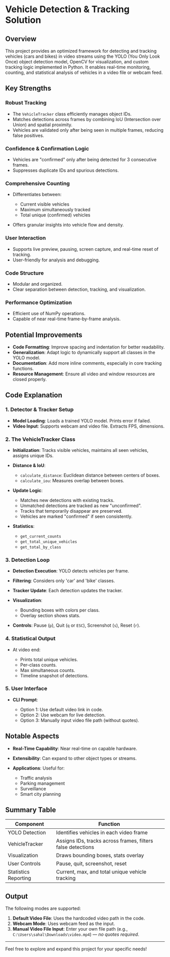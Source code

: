 # Vehicle Detection & Tracking Solution

## Overview

This project provides an optimized framework for detecting and tracking vehicles (cars and bikes) in video streams using the YOLO (You Only Look Once) object detection model, OpenCV for visualization, and custom tracking logic implemented in Python. It enables real-time monitoring, counting, and statistical analysis of vehicles in a video file or webcam feed.

## Key Strengths

### Robust Tracking

* The `VehicleTracker` class efficiently manages object IDs.
* Matches detections across frames by combining IoU (Intersection over Union) and spatial proximity.
* Vehicles are validated only after being seen in multiple frames, reducing false positives.

### Confidence & Confirmation Logic

* Vehicles are "confirmed" only after being detected for 3 consecutive frames.
* Suppresses duplicate IDs and spurious detections.

### Comprehensive Counting

* Differentiates between:

  * Current visible vehicles
  * Maximum simultaneously tracked
  * Total unique (confirmed) vehicles
* Offers granular insights into vehicle flow and density.

### User Interaction

* Supports live preview, pausing, screen capture, and real-time reset of tracking.
* User-friendly for analysis and debugging.

### Code Structure

* Modular and organized.
* Clear separation between detection, tracking, and visualization.

### Performance Optimization

* Efficient use of NumPy operations.
* Capable of near real-time frame-by-frame analysis.

## Potential Improvements

* **Code Formatting**: Improve spacing and indentation for better readability.
* **Generalization**: Adapt logic to dynamically support all classes in the YOLO model.
* **Documentation**: Add more inline comments, especially in core tracking functions.
* **Resource Management**: Ensure all video and window resources are closed properly.

## Code Explanation

### 1. Detector & Tracker Setup

* **Model Loading**: Loads a trained YOLO model. Prints error if failed.
* **Video Input**: Supports webcam and video file. Extracts FPS, dimensions.

### 2. The VehicleTracker Class

* **Initialization**: Tracks visible vehicles, maintains all seen vehicles, assigns unique IDs.
* **Distance & IoU**:

  * `calculate_distance`: Euclidean distance between centers of boxes.
  * `calculate_iou`: Measures overlap between boxes.
* **Update Logic**:

  * Matches new detections with existing tracks.
  * Unmatched detections are tracked as new "unconfirmed".
  * Tracks that temporarily disappear are preserved.
  * Vehicles are marked "confirmed" if seen consistently.
* **Statistics**:

  * `get_current_counts`
  * `get_total_unique_vehicles`
  * `get_total_by_class`

### 3. Detection Loop

* **Detection Execution**: YOLO detects vehicles per frame.
* **Filtering**: Considers only 'car' and 'bike' classes.
* **Tracker Update**: Each detection updates the tracker.
* **Visualization**:

  * Bounding boxes with colors per class.
  * Overlay section shows stats.
* **Controls**: Pause (`p`), Quit (`q` or `ESC`), Screenshot (`s`), Reset (`r`).

### 4. Statistical Output

* At video end:

  * Prints total unique vehicles.
  * Per-class counts.
  * Max simultaneous counts.
  * Timeline snapshot of detections.

### 5. User Interface

* **CLI Prompt**:

  * Option 1: Use default video link in code.
  * Option 2: Use webcam for live detection.
  * Option 3: Manually input video file path (without quotes).

## Notable Aspects

* **Real-Time Capability**: Near real-time on capable hardware.
* **Extensibility**: Can expand to other object types or streams.
* **Applications**: Useful for:

  * Traffic analysis
  * Parking management
  * Surveillance
  * Smart city planning

## Summary Table

| Component            | Function                                                    |
| -------------------- | ----------------------------------------------------------- |
| YOLO Detection       | Identifies vehicles in each video frame                     |
| VehicleTracker       | Assigns IDs, tracks across frames, filters false detections |
| Visualization        | Draws bounding boxes, stats overlay                         |
| User Controls        | Pause, quit, screenshot, reset                              |
| Statistics Reporting | Current, max, and total unique vehicle tracking             |

## Output

The following modes are supported:

1. **Default Video File**: Uses the hardcoded video path in the code.
2. **Webcam Mode**: Uses webcam feed as the input.
3. **Manual Video File Input**: Enter your own file path (e.g., `C:\Users\sahal\Downloads\video.mp4`) — *no quotes required*.

---

Feel free to explore and expand this project for your specific needs!
